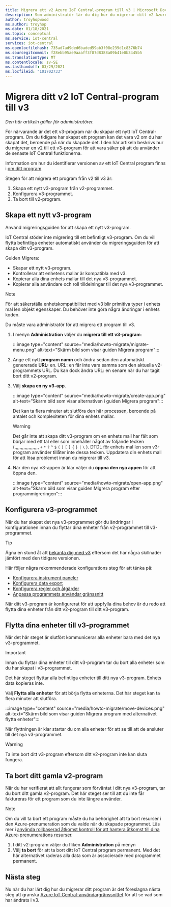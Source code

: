 ```yaml
---
title: Migrera ett v2 Azure IoT Central-program till v3 | Microsoft Docs
description: Som administratör lär du dig hur du migrerar ditt v2 Azure IoT Central-program till v3
author: troyhopwood
ms.author: troyhop
ms.date: 01/18/2021
ms.topic: conceptual
ms.service: iot-central
services: iot-central
ms.openlocfilehash: 735ad7ad9ded6baded59ab3f08e239d1c8376b74
ms.sourcegitcommit: f28ebb95ae9aaaff3f87d8388a09b41e0b3445b5
ms.translationtype: MT
ms.contentlocale: sv-SE
ms.lasthandoff: 03/29/2021
ms.locfileid: "101702733"
---
```

# <a name="migrate-your-v2-iot-central-application-to-v3"></a>Migrera ditt v2 IoT Central-program till v3

*Den här artikeln gäller för administratörer.*

För närvarande är det ett v3-program när du skapar ett nytt IoT Central-program. Om du tidigare har skapat ett program kan det vara v2 om du har skapat det, beroende på när du skapade det. I den här artikeln beskrivs hur du migrerar en v2 till ett v3-program för att vara säker på att du använder de senaste IoT Central funktionerna.

Information om hur du identifierar versionen av ett IoT Central program finns i [om ditt program](howto-get-app-info.md).

Stegen för att migrera ett program från v2 till v3 är:

1. Skapa ett nytt v3-program från v2-programmet.
1. Konfigurera v3-programmet.
1. Ta bort till v2-program.

## <a name="create-a-new-v3-application"></a>Skapa ett nytt v3-program

Använd migreringsguiden för att skapa ett nytt v3-program.

IoT Central stöder inte migrering till ett befintligt v3-program. Om du vill flytta befintliga enheter automatiskt använder du migreringsguiden för att skapa ditt v3-program.

Guiden Migrera:

- Skapar ett nytt v3-program.
- Kontrollerar att enhetens mallar är kompatibla med v3.
- Kopierar alla dina enhets mallar till det nya v3-programmet.
- Kopierar alla användare och roll tilldelningar till det nya v3-programmet.

> [!NOTE]
> För att säkerställa enhetskompatibilitet med v3 blir primitiva typer i enhets mal len objekt egenskaper. Du behöver inte göra några ändringar i enhets koden.

Du måste vara administratör för att migrera ett program till v3.

1. I menyn **Administration** väljer du **migrera till ett v3-program**:

    :::image type="content" source="media/howto-migrate/migrate-menu.png" alt-text="Skärm bild som visar guiden Migrera program":::

1. Ange ett nytt **program namn** och ändra sedan den automatiskt genererade  **URL:** en. URL: en får inte vara samma som den aktuella v2-programmets URL. Du kan dock ändra URL: en senare när du har tagit bort ditt v2-program.

1. Välj **skapa en ny v3-app**.

    :::image type="content" source="media/howto-migrate/create-app.png" alt-text="Skärm bild som visar alternativen i guiden Migrera program":::

    Det kan ta flera minuter att slutföra den här processen, beroende på antalet och komplexiteten för dina enhets mallar.

    > [!Warning]
    > Det går inte att skapa ditt v3-program om en enhets mall har fält som börjar med ett tal eller som innehåller något av följande tecken (,,,,,,,,,,,,,,,,,,, `+` `*` `?` `^` `$` `(` `)` `[` `]` `{` `}` `|` `\` ). DTDL för enhets mal len som v3-program använder tillåter inte dessa tecken. Uppdatera din enhets mall för att lösa problemet innan du migrerar till v3.

1. När den nya v3-appen är klar väljer du **öppna den nya appen** för att öppna den.

    :::image type="content" source="media/howto-migrate/open-app.png" alt-text="Skärm bild som visar guiden Migrera program efter programmigreringen":::

## <a name="configure-the-v3-application"></a>Konfigurera v3-programmet

När du har skapat det nya v3-programmet gör du ändringar i konfigurationen innan du flyttar dina enheter från v2-programmet till v3-programmet.

> [!TIP]
> Ägna en stund åt att [bekanta dig med v3](overview-iot-central-tour.md#navigate-your-application) eftersom det har några skillnader jämfört med den tidigare versionen.

Här följer några rekommenderade konfigurations steg för att tänka på:

- [Konfigurera instrument paneler](howto-add-tiles-to-your-dashboard.md)
- [Konfigurera data export](howto-export-data.md)
- [Konfigurera regler och åtgärder](quick-configure-rules.md)
- [Anpassa programmets användar gränssnitt](howto-customize-ui.md)

När ditt v3-program är konfigurerat för att uppfylla dina behov är du redo att flytta dina enheter från ditt v2-program till ditt v3-program.

## <a name="move-your-devices-to-the-v3-application"></a>Flytta dina enheter till v3-programmet

När det här steget är slutfört kommunicerar alla enheter bara med det nya v3-programmet.

> [!IMPORTANT]
> Innan du flyttar dina enheter till ditt v3-program tar du bort alla enheter som du har skapat i v3-programmet.

Det här steget flyttar alla befintliga enheter till ditt nya v3-program. Enhets data kopieras inte.

Välj **Flytta alla enheter** för att börja flytta enheterna. Det här steget kan ta flera minuter att slutföra.

:::image type="content" source="media/howto-migrate/move-devices.png" alt-text="Skärm bild som visar guiden Migrera program med alternativet flytta enheter":::

När flyttningen är klar startar du om alla enheter för att se till att de ansluter till det nya v3-programmet.

> [!WARNING]
> Ta inte bort ditt v3-program eftersom ditt v2-program inte kan sluta fungera.

## <a name="delete-your-old-v2-application"></a>Ta bort ditt gamla v2-program

När du har verifierat att allt fungerar som förväntat i ditt nya v3-program, tar du bort ditt gamla v2-program. Det här steget ser till att du inte får faktureras för ett program som du inte längre använder.

> [!Note]
> Om du vill ta bort ett program måste du ha behörighet att ta bort resurser i den Azure-prenumeration som du valde när du skapade programmet. Läs mer i [använda rollbaserad åtkomst kontroll för att hantera åtkomst till dina Azure-prenumerations resurser](../../role-based-access-control/role-assignments-portal.md).

1. I ditt v2-program väljer du fliken **Administration** på menyn
2. Välj **ta bort** för att ta bort ditt IoT Central program permanent. Med det här alternativet raderas alla data som är associerade med programmet permanent.

## <a name="next-steps"></a>Nästa steg

Nu när du har lärt dig hur du migrerar ditt program är det föreslagna nästa steg att granska [Azure IoT Central-användargränssnittet](overview-iot-central-tour.md) för att se vad som har ändrats i v3.